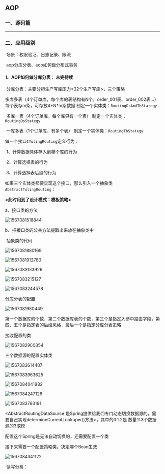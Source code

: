 ## AOP

### 一、源码篇

---

### 二、应用级别

​		场景：权限验证、日志记录、限流

​					aop分库分表、aop如何做分布式事务

#### 1、AOP如何做分库分表： 未完待续

​		分库分表：主要分担生产写库压力<32个生产写库>，三个策略

​				多库多表（4个订单库，每个库的表结构有N个，order_001表、order_002表...）每个表存m条，可存放4\*N\*m条数据	制定一个实体类：`RoutingDsAndTbStategy`

​				多库一表（4个订单库，每个库只有一个表）	制定一个实体类：`RoutingDsStategy`

​				一库多表（1个订单库，有多个表）	制定一个实体类：`RoutingTbStategy`



做一个接口`ITulingRouting`定义行为：

​	1、计算数据具体存入到哪个库的行为

​	2、计算选择表的行为

​	3、计算选择表后缀的行为



如果三个实体类都要实现这个接口，那么引入一个抽象类`AbstractTulingRouting`：

**<此时用到了设计模式：模板策略>**



a、接口类的方法

![1567081518844](F:\GitDepository\学习文档\Java\AOP-分库分表-接口类.png)

b、把接口类的公共方法提取出来放在抽象类中

​	抽象类的代码

![1567081880169](F:\GitDepository\学习文档\Java\AOP-分库分表-抽象类1.png)

![1567081912780](F:\GitDepository\学习文档\Java\AOP-分库分表-抽象类2.png)

![1567083133926](F:\GitDepository\学习文档\Java\AOP-分库分表-抽象类3.png)

![1567083215127](F:\GitDepository\学习文档\Java\AOP-分库分表-抽象类4.png)

![1567083244578](F:\GitDepository\学习文档\Java\AOP-分库分表-抽象类5.png)

分库分表的配置

![1567081980449](F:\GitDepository\学习文档\Java\AOP-分库分表-yml配置.png)

​		第一个数据库的个数，第二个数据库表的个数，第三个是指定入参中路由字段，第四、五个是指定表的后缀风格，最后一个是指定分库分表策略



接收配置的类

![1567082900354](F:\GitDepository\学习文档\Java\AOP-分库分表-接收配置类1.png)



三个数据源的配置实体类

![1567083614407](F:\GitDepository\学习文档\Java\AOP-分库分表-接收多数据源配置类1.png)

![1567083963625](F:\GitDepository\学习文档\Java\AOP-分库分表-接收多数据源配置类2.png)

![1567084041982](F:\GitDepository\学习文档\Java\AOP-分库分表-接收多数据源配置类3.png)

![1567084247126](F:\GitDepository\学习文档\Java\AOP-分库分表-接收多数据源配置类4.png)

![1567083763191](F:\GitDepository\学习文档\Java\AOP-分库分表-接收多数据源配置类5.png)

<AbstractRoutingDataSource 是Spring提供给我们专门动态切换数据源的，需要自己实现determineCurrentLookuper()方法>，其中的0.1.2是 数量%3个数据源的3取模

配置这个Spring是无法自动切换的，还需要配置一个类



接下来需要一个配置策略类，决定哪个Bean生效

![1567084341122](F:\GitDepository\学习文档\Java\AOP-分库分表-配置策略.png)

​		读写分离：